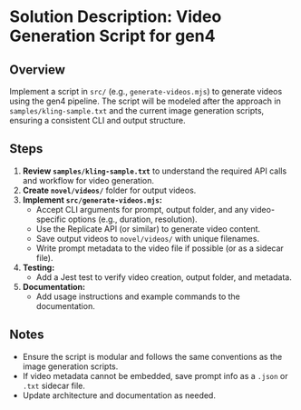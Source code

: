 # Solution Description: Video Generation Script for gen4

## Overview
Implement a script in `src/` (e.g., `generate-videos.mjs`) to generate videos using the gen4 pipeline. The script will be modeled after the approach in `samples/kling-sample.txt` and the current image generation scripts, ensuring a consistent CLI and output structure.

## Steps
1. **Review `samples/kling-sample.txt`** to understand the required API calls and workflow for video generation.
2. **Create `novel/videos/`** folder for output videos.
3. **Implement `src/generate-videos.mjs`:**
   - Accept CLI arguments for prompt, output folder, and any video-specific options (e.g., duration, resolution).
   - Use the Replicate API (or similar) to generate video content.
   - Save output videos to `novel/videos/` with unique filenames.
   - Write prompt metadata to the video file if possible (or as a sidecar file).
4. **Testing:**
   - Add a Jest test to verify video creation, output folder, and metadata.
5. **Documentation:**
   - Add usage instructions and example commands to the documentation.

## Notes
- Ensure the script is modular and follows the same conventions as the image generation scripts.
- If video metadata cannot be embedded, save prompt info as a `.json` or `.txt` sidecar file.
- Update architecture and documentation as needed.

